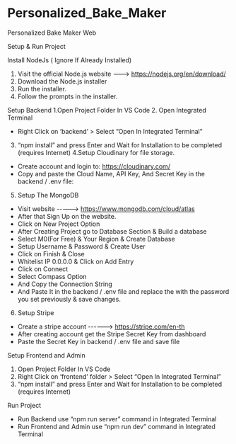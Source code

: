 # Personalized_Bake_Maker
Personalized Bake Maker Web  

Setup & Run Project

Install NodeJs ( Ignore If Already Installed)
1. Visit the official Node.js website ---> https://nodejs.org/en/download/
2. Download the Node.js installer 
3. Run the installer.
4. Follow the prompts in the installer.

Setup Backend
1.Open Project Folder In VS Code
2. Open Integrated Terminal
- Right Click on ‘backend’ > Select “Open In Integrated Terminal”
3. “npm install” and press Enter and Wait for Installation to be completed
(requires Internet)
4.Setup Cloudinary for file storage.
- Create account and login to: https://cloudinary.com/
- Copy and paste the Cloud Name, API Key, And Secret Key in the
backend / .env file:
5. Setup The MongoDB
- Visit website ----->  https://www.mongodb.com/cloud/atlas 
-  After that Sign Up on the website.
- Click on New Project Option
- After Creating Project go to Database Section & Build a database
-  Select M0(For Free) & Your Region & Create Database
- Setup Username & Password & Create User
- Click on Finish & Close
- Whitelist IP 0.0.0.0 & Click on Add Entry
-  Click on Connect
- Select Compass Option
- And Copy the Connection String
- And Paste It in the backend / .env file and replace the <password> with
the password you set previously & save changes.
6. Setup Stripe
- Create a stripe account ------> https://stripe.com/en-th
- After creating account get the Stripe Secret Key from dashboard
- Paste the Secret Key in backend / .env file and save file

Setup Frontend and Admin
1. Open Project Folder In VS Code
2. Right Click on ‘frontend’ folder > Select “Open In Integrated Terminal”
3. “npm install” and press Enter and Wait for Installation to be completed
(requires Internet)

 Run Project
- Run Backend use “npm run server” command in Integrated Terminal
- Run  Frontend and Admin  use “npm run dev” command in Integrated Terminal
